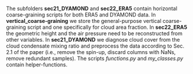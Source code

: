 The subfolders **sec21_DYAMOND** and **sec22_ERA5** contain horizontal coarse-graining scripts for both ERA5 and DYAMOND data. In **vertical_coarse-graining** we store the general-purpose vertical coarse-graining script and one specifically for cloud area fraction. In **sec22_ERA5** the geometric height and the air pressure need to be reconstructed from other variables. In **sec21_DYAMOND** we diagnose cloud cover from the cloud condensate mixing ratio and preprocess the data according to Sec. 2.1 of the paper (i.e., remove the spin-up, discard columns with NaNs, remove redundant samples). The scripts *functions.py* and *my_classes.py* contain helper-functions.
